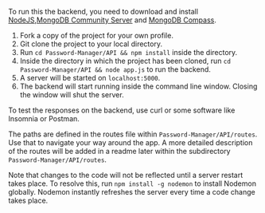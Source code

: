 To run this the backend, you need to download and install [NodeJS](https://nodejs.org/en/download/),[MongoDB Community Server](https://www.mongodb.com/try/download/community) and [MongoDB Compass](https://www.mongodb.com/products/compass).

1. Fork a copy of the project for your own profile.
2. Git clone the project to your local directory.
3. Run `cd Password-Manager/API && npm install` inside the directory.
4. Inside the directory in which the project has been cloned, run `cd Password-Manager/API && node app.js` to run the backend.
5. A server will be started on `localhost:5000`.
6. The backend will start running inside the command line window. Closing the window will shut the server.

To test the responses on the backend, use curl or some software like Insomnia or Postman. 

The paths are defined in the routes file within `Password-Manager/API/routes`. Use that to navigate your way around the app. A more detailed description of the routes will be added in a readme later within the subdirectory `Password-Manager/API/routes`.

Note that changes to the code will not be reflected until a server restart takes place. To resolve this, run `npm install -g nodemon` to install Nodemon globally. Nodemon instantly refreshes the server every time a code change takes place. 